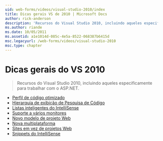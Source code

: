 ```yaml
---
uid: web-forms/videos/visual-studio-2010/index
title: Dicas gerais VS de 2010 | Microsoft Docs
author: rick-anderson
description: 'Recursos do Visual Studio 2010, incluindo aqueles especificamente para trabalhar com o ASP.NET.'
ms.author: riande
ms.date: 10/05/2011
ms.assetid: a1e1014d-085c-4e5a-8522-068387b6415d
msc.legacyurl: /web-forms/videos/visual-studio-2010
msc.type: chapter
---
```

<a name="general-vs-2010-tips"></a>Dicas gerais do VS 2010
====================
> Recursos do Visual Studio 2010, incluindo aqueles especificamente para trabalhar com o ASP.NET.


- [Perfil de código otimizado](visual-studio-2010-quick-hit-code-optimized-profile.md)
- [Hierarquia de exibição de Pesquisa de Código](visual-studio-2010-quick-hit-code-search-view-hierarchy.md)
- [Listas inteligentes do IntelliSense](visual-studio-2010-quick-hit-intellisense-smart-lists.md)
- [Suporte a vários monitores](visual-studio-2010-quick-hit-multi-monitor-support.md)
- [Novo modelo de projeto Web](visual-studio-2010-quick-hit-new-web-project-template.md)
- [Nova multiplataforma](visual-studio-2010-quick-hit-new-multi-targeting.md)
- [Sites em vez de projetos Web](visual-studio-2010-quick-hit-websites-instead-of-web-projects.md)
- [Snippets do IntelliSense](visual-studio-2010-quick-hit-snippets-intellisense.md)
